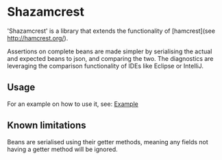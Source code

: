 Shazamcrest
===========

'Shazamcrest' is a library that extends the functionality of [hamcrest](see http://hamcrest.org/).

Assertions on complete beans are made simpler by serialising the actual and expected beans to json, and comparing
  the two. The diagnostics are leveraging the comparison functionality of IDEs like Eclipse or IntelliJ.


Usage
-----

For an example on how to use it, see: [Example](http://git.io/mhvOdw)


Known limitations
-----------------

Beans are serialised using their getter methods, meaning any fields not having a getter method will be ignored.
